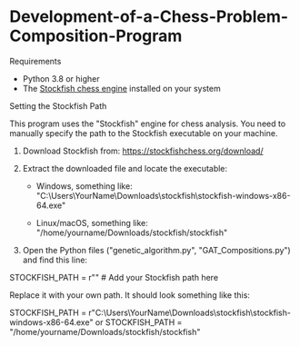 # Development-of-a-Chess-Problem-Composition-Program
Requirements

- Python 3.8 or higher
- The [Stockfish chess engine](https://stockfishchess.org/download/) installed on your system

Setting the Stockfish Path

This program uses the "Stockfish" engine for chess analysis. You need to manually specify the path to the Stockfish executable on your machine.

1. Download Stockfish from: https://stockfishchess.org/download/

2. Extract the downloaded file and locate the executable:
   - Windows, something like: "C:\Users\YourName\Downloads\stockfish\stockfish-windows-x86-64.exe"

   - Linux/macOS, something like: "/home/yourname/Downloads/stockfish/stockfish"

3. Open the Python files ("genetic_algorithm.py", "GAT_Compositions.py") and find this line:

STOCKFISH_PATH = r""  # Add your Stockfish path here

Replace it with your own path. It should look something like this:

STOCKFISH_PATH = r"C:\Users\YourName\Downloads\stockfish\stockfish-windows-x86-64.exe"
or
STOCKFISH_PATH = "/home/yourname/Downloads/stockfish/stockfish"
